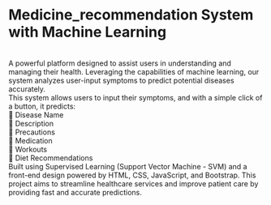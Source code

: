 # Medicine_recommendation System with Machine Learning
<br>
A powerful platform designed to assist users in understanding and managing their health. Leveraging the capabilities of machine learning, our system analyzes user-input symptoms to predict potential diseases accurately.
<br>
This system allows users to input their symptoms, and with a simple click of a button, it predicts:<br> 🔹 Disease Name
<br>🔹 Description
<br>🔹 Precautions
<br>🔹 Medication
<br>🔹 Workouts
<br>🔹 Diet Recommendations
<br>
Built using Supervised Learning (Support Vector Machine - SVM) and a front-end design powered by HTML, CSS, JavaScript, and Bootstrap. This project aims to streamline healthcare services and improve patient care by providing fast and accurate predictions. 
